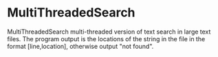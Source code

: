 # MultiThreadedSearch
MultiThreadedSearch
multi-threaded version of text search in large text files.
The program output is the locations of the string in the file in the format [line,location], otherwise output "not found".
